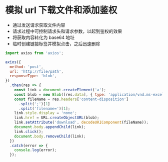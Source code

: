 # 模拟 url 下载文件和添加鉴权

- 通过发送请求获取文件内容
- 请求过程中可控制请求头和请求参数，以起到鉴权的效果
- 将获取内容转化为 base64 地址
- 临时创建链接标签并模拟点击，之后迅速删除

```js
import axios from 'axios';

axios({
  method: 'post',
  url: 'http://file/path',
  responseType: 'blob',
})
  .then(res => {
    const link = document.createElement('a');
    const blob = new Blob([res.data], { type: 'application/vnd.ms-excel' });
    const fileName = res.headers['content-disposition']
      .split(';')[1]
      .split('filename=')[1];
    link.style.display = 'none';
    link.href = URL.createObjectURL(blob);
    link.setAttribute('download', decodeURIComponent(fileName));
    document.body.appendChild(link);
    link.click();
    document.body.removeChild(link);
  })
  .catch(error => {
    console.log(error);
  });
```
